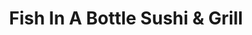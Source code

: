 ---
layout: place
title: "Fish In A Bottle Sushi & Grill"
permalink: /california/cypress/fish-in-a-bottle-sushi-grill.html
stateAbbr: CA
stateName: California
cityName: Cypress
seo:
  name: "Fish In A Bottle Sushi & Grill"
  type: Restaurant
  links: null
description: "Fish In A Bottle Sushi & Grill serves delicious sushi in Cypress, California. Try fresh Japanese dishes for a great dining experience. "
place_id: ChIJj29Y2bcu3YAR8Y6p_ffewIY
photos:
  - name: >-
      places/ChIJj29Y2bcu3YAR8Y6p_ffewIY/photos/AeeoHcKls3hGHpBpAyq4VEAWEQW0s5LVtORCPcTzz_MUp7ARm-aFkV93A3ElIYJFs8mYB5ihcN2qrccUGfXal1MeskO5cATskAwCTNTRpvHhSFVvkO9PdyLA-dLiRv3tCJjEWQy5klEvQFeUn9-JkkW0O4FlbObl3gUeqYMVXhbbGmAJVj7Se8z8NiXjtnQmGcwkExpTKq1caPx35t2nsGxkFXk_n2fYUJ9tU6cZQMjNiJg2MAYSxai7IwRw8kwmkoxPfGVZz23NqiEblqgK2RUzvXZlNSMDKn7DGl3z0uqBtsxTtA
    widthPx: 600
    heightPx: 400
    authorAttributions:
      - displayName: Fish In A Bottle Sushi & Grill
        uri: https://maps.google.com/maps/contrib/106410698302139340087
        photoUri: >-
          https://lh3.googleusercontent.com/a-/ALV-UjUl-x43n24rXLsKCamMEyXl4MoaeXz8bIsYs7_Kk0nyvmbVBlM=s100-p-k-no-mo
    flagContentUri: >-
      https://www.google.com/local/imagery/report/?cb_client=maps_api_places.places_api&image_key=!1e10!2sAF1QipNgoE5z-VHyL4sbn2tKOkPVlBfYCX6D7W317T3f&hl=en-US
    googleMapsUri: >-
      https://www.google.com/maps/place//data=!3m4!1e2!3m2!1sAF1QipNgoE5z-VHyL4sbn2tKOkPVlBfYCX6D7W317T3f!2e10!4m2!3m1!1s0x80dd2eb7d9586f8f:0x86c0def7fda98ef1
  - name: >-
      places/ChIJj29Y2bcu3YAR8Y6p_ffewIY/photos/AeeoHcIxzxt1nfzMTMttvtolqvPmy6OR3j9JbOLUN52D5p730eFTx3ROp19GfJMTdfmcweMz1AQIfMQfq2UK3sJiYI7dQYCUBC_xYD-DxAgs2cCboNVeYaZdvo75vMdtqZVe7QCx1jD4BzfDcKquDUHsY7n3kEqC-qPZzBeYeuDrgMQFBZwZ-qxx0Dv4e1ThXbE04GRi5IVjjv57aSPzOKwDwQYf1S-gWjajmlyZ34-6KdxCYKunmAEJni7Uue91xvb4uZJh7ii8LibUxNZIesvVvoChPO5px_YBOlBIYK09cjtCyg
    widthPx: 3999
    heightPx: 2667
    authorAttributions:
      - displayName: Fish In A Bottle Sushi & Grill
        uri: https://maps.google.com/maps/contrib/106410698302139340087
        photoUri: >-
          https://lh3.googleusercontent.com/a-/ALV-UjUl-x43n24rXLsKCamMEyXl4MoaeXz8bIsYs7_Kk0nyvmbVBlM=s100-p-k-no-mo
    flagContentUri: >-
      https://www.google.com/local/imagery/report/?cb_client=maps_api_places.places_api&image_key=!1e10!2sAF1QipPubF2MXosbmqYQOed1yUwmcigzjcxjtl0Pg2Lb&hl=en-US
    googleMapsUri: >-
      https://www.google.com/maps/place//data=!3m4!1e2!3m2!1sAF1QipPubF2MXosbmqYQOed1yUwmcigzjcxjtl0Pg2Lb!2e10!4m2!3m1!1s0x80dd2eb7d9586f8f:0x86c0def7fda98ef1
  - name: >-
      places/ChIJj29Y2bcu3YAR8Y6p_ffewIY/photos/AeeoHcKUZ4ZbnMGUjMDixrBCH4J9-AUJ1qpOUyOZu1ZmbUmJblZQE9QEJ4oxpulSP-1sKQCLWUK7Hpcn6rUAsbKplEDvSI4RCsPxMw69p8_ms_W_-4oks5V4qQDWkKVbnengR7VYFxaYUD5N8ANaHJEjAmZ6ag9NJCfq6ubd76BVdHpMbylWO0ywjiW0g6WGWOXDHm4lbryFFo9_K-iAipAkzr8W2t02l8hgumlfNFTCa7jRS1fe32taRXS0oVmIoYbx1i08qzf_02jEb4g6vFXutA1H0Ytx0Tt4R7LLc4wpRT4_PkG-GkqduaV-Y77Q3tPzE751lehI1ADYlXk-fm0hW29hK0F8fsW3fs28Q7bATEpkvUN1bR0x06wWm_ioZEp95veRNOaAN9wuCx_wpH6d5KpvyUx2nT-rGuxh8YSIhng
    widthPx: 4032
    heightPx: 2268
    authorAttributions:
      - displayName: Eiraca Causey-Martinez
        uri: https://maps.google.com/maps/contrib/100870747974779827290
        photoUri: >-
          https://lh3.googleusercontent.com/a-/ALV-UjUVyXff1mQuYlXUBe0TjJOMF1t6CsKl47qqdyF_DZknZwEyx-dLYg=s100-p-k-no-mo
    flagContentUri: >-
      https://www.google.com/local/imagery/report/?cb_client=maps_api_places.places_api&image_key=!1e10!2sCIHM0ogKEICAgICjxdHlUg&hl=en-US
    googleMapsUri: >-
      https://www.google.com/maps/place//data=!3m4!1e2!3m2!1sCIHM0ogKEICAgICjxdHlUg!2e10!4m2!3m1!1s0x80dd2eb7d9586f8f:0x86c0def7fda98ef1
  - name: >-
      places/ChIJj29Y2bcu3YAR8Y6p_ffewIY/photos/AeeoHcIdjWAaA0JnVnGd7nBbm997qSLdMaa31-9XgQPmwfivGwlCWbNwFtdNRkNyd_ftnW70LUq_LNGEeDRqTTBF0saFjPWFDvBv9r4S6uRMcrSDY1Ib-ZDck4dCpdsJer8RWbTZ8edLUK2TrcLgWQ9N8Ql9dr781bjNsfOgPZTh7dojrrLjUwPCYVjNqAwVBH-N9_OBZaue5tVt4En106rcJ4RaVThlOkonamfP4LKgI5810LZFTru6KRTO4Ym2p9_YR7uMLC2Fff5_k0NQz56oEKJK7Q22V2O2uvl5N7ERLE9HUuTUd2TS4J27WQwqlbOnzQPhg-NrYxoBVkhDY-Nh2O7z9_h_xJQe1u2CouqevmeTL4JDyH9gt06bCjHjcUrhi8bPMFRu9ovwAtkt_SF_hLBXKhv8Zb2FHafCeK7yzIW8yP0V
    widthPx: 4624
    heightPx: 3472
    authorAttributions:
      - displayName: Grant Willis
        uri: https://maps.google.com/maps/contrib/105085964196592368702
        photoUri: >-
          https://lh3.googleusercontent.com/a-/ALV-UjU8brOOMMT4zMMmaFSZHj3epAeL5LqAkTonpuvKlF9SlWpvs6SJ=s100-p-k-no-mo
    flagContentUri: >-
      https://www.google.com/local/imagery/report/?cb_client=maps_api_places.places_api&image_key=!1e10!2sCIHM0ogKEICAgIDBy43f2QE&hl=en-US
    googleMapsUri: >-
      https://www.google.com/maps/place//data=!3m4!1e2!3m2!1sCIHM0ogKEICAgIDBy43f2QE!2e10!4m2!3m1!1s0x80dd2eb7d9586f8f:0x86c0def7fda98ef1
  - name: >-
      places/ChIJj29Y2bcu3YAR8Y6p_ffewIY/photos/AeeoHcLALD8sdEKJKq6cWUQjPDMQggtd9wLYiPMGu8lZpO0zjOZfZIC4kOpfftSipuMGZgKy0oFKp_oyLUfkiTjkl1jxjNk1xSX1GUhzUr6Uvibbrao4PCEzqOyuE-n5YJLaoB1BZxuiorGx9lQi2zafy_71b8OAy2499diNqA3I58yroGDcKNuzTs0SgIEnF_fB1JqA0HakthFw_FEBW1tlb3miNql0phzMsFYP_52R2z5ouPk_-rzPzQtmxfppJpdQMhr9kPvQQjDpr0l3Nopg1R0psu0YBGtnf6H4FmG4ip9qmWywH4ZNmFMb6btpCUy1sP77XboVl6bnQ4Fc9MfgdDr8spaXXv_t0_iEBXCgVKE8iFTHh3nCbT7FtOkOxR_MnFUQ6v5SLPkk6-MqBuAkd5fGQz1-Y9NHVbCgzupZlZ3Pb_s
    widthPx: 3000
    heightPx: 4000
    authorAttributions:
      - displayName: Terry L Southfield
        uri: https://maps.google.com/maps/contrib/108756366235272999167
        photoUri: >-
          https://lh3.googleusercontent.com/a-/ALV-UjUf5ASeqKYpolCboYz3PMYu_WxkIzmlr0PFOAiB1pJ2tgcEbhb-Rw=s100-p-k-no-mo
    flagContentUri: >-
      https://www.google.com/local/imagery/report/?cb_client=maps_api_places.places_api&image_key=!1e10!2sCIHM0ogKEICAgIDHm_mF3wE&hl=en-US
    googleMapsUri: >-
      https://www.google.com/maps/place//data=!3m4!1e2!3m2!1sCIHM0ogKEICAgIDHm_mF3wE!2e10!4m2!3m1!1s0x80dd2eb7d9586f8f:0x86c0def7fda98ef1
  - name: >-
      places/ChIJj29Y2bcu3YAR8Y6p_ffewIY/photos/AeeoHcKvOqlgtAo3zZwThIQqSBJhsDkxdxfIAW_Xq3TppggBgJSa57tmEryV4k320KfhuGuOY8pGMK1kepmRZ4pIe1iM_mPL1I0LbzKUTiTKTxZsMnkXUI3ZIrzJ-U_ESxEytQSuzrmDqsebUjHd1VmDMdvmkhLI_fWxhAfp-1puVBDlOyDk0kXyz1MCw7K4jvAF_uCGmGuJPTgmakU1T_pFtGkSrIvd0vF9X333cIfeqzCTQdVJAFM6ljtXrDhSMb5KjiN_Rt4nPfwMuHd2O43rZONcMF1BHu0Nox8rekEVg4eypufQl8e6krsd6dneCRPH5p4XdBSczmBOJ5Ss2YixfOCpoMiajtPtz6GnN-C0bOv0DWE_CB4UNYNvJK9u-iokvR2NuUE9-evZC0WztrwEJkv2N7MRKYOIweOtWxw-5zLpyida
    widthPx: 4608
    heightPx: 3456
    authorAttributions:
      - displayName: Luz Herrera
        uri: https://maps.google.com/maps/contrib/103104481650930567396
        photoUri: >-
          https://lh3.googleusercontent.com/a/ACg8ocIx7knwGzjk62ZMTJsgYfLQHiHEkK92TBDjFBwOc3lmueUFyw=s100-p-k-no-mo
    flagContentUri: >-
      https://www.google.com/local/imagery/report/?cb_client=maps_api_places.places_api&image_key=!1e10!2sCIHM0ogKEICAgIDmiIHLvgE&hl=en-US
    googleMapsUri: >-
      https://www.google.com/maps/place//data=!3m4!1e2!3m2!1sCIHM0ogKEICAgIDmiIHLvgE!2e10!4m2!3m1!1s0x80dd2eb7d9586f8f:0x86c0def7fda98ef1
  - name: >-
      places/ChIJj29Y2bcu3YAR8Y6p_ffewIY/photos/AeeoHcKEptYUwVHrMQ3EdG24QF7mN54pm1DF106SvFS3cCguQSV9dtwoSAQYGYVVseJ3US7mO24rvV5IWagaXxEIiXq1W6jHdNzxCzfFltadRqsYg9QYVNk2LUmZYdS1SKFKtANp2HSMqoQBiF_-T_PA7V1GLrv56GPYGYkZjcb3uiRHiJKRxkjgSTCr0IgRPrVLqWksIdtDXX9DHFuFJSBRiq3P7e7gdWaNM_9H9fMs4Hp81bLYDEKYzQrb70dqampfjtCBSQDZcvskfeVIqkoXJEpdjZS1cFJHJ4AdNOQWfWbyUXUlxl0p9NEdctF0Tf8FpRlxlwbcHTaHJiyd3wS3pv4rtdTAQSptNTipq0ztT1xrC7Jx6a2-J15alf4A9xmkVbL6n1WCgLl3N2ex-eEmoTTWDKp42jgwjFPxGHYwOPQBbgz-
    widthPx: 4032
    heightPx: 3024
    authorAttributions:
      - displayName: B. Barnes
        uri: https://maps.google.com/maps/contrib/106966157012074972089
        photoUri: >-
          https://lh3.googleusercontent.com/a-/ALV-UjV_aFt7aanWQCCii11TZMvYKmB_OZ6Hj0ph9h0H6NyTDQx6WeVY=s100-p-k-no-mo
    flagContentUri: >-
      https://www.google.com/local/imagery/report/?cb_client=maps_api_places.places_api&image_key=!1e10!2sCIHM0ogKEICAgICRq-bamAE&hl=en-US
    googleMapsUri: >-
      https://www.google.com/maps/place//data=!3m4!1e2!3m2!1sCIHM0ogKEICAgICRq-bamAE!2e10!4m2!3m1!1s0x80dd2eb7d9586f8f:0x86c0def7fda98ef1
  - name: >-
      places/ChIJj29Y2bcu3YAR8Y6p_ffewIY/photos/AeeoHcLjrj5iN6nUuGDhfj6GcI78bFw1ncrOJrw6jqKYDN-VohPeue-JQTndXj5SIStmalMFPCwpsEfHVrz7g3-SA99X9X71eccN8tF-_tA_Cm4MhD-jseL7mCw7dwUr01XoMUzmEtXqu3G0ytQ-nLY06-YPcnYmdfgGC2svibDT9h2rt1_RuIDurzjVrJ0DwQy04aFGgy1QX5K1DONlWuat8R97kgtD58ZOI0jBSp478mnMBsEOv8WhHyX2J_4p3zfJ2rG08pmU36hn1whn7dPhhtN_R-hIa8kaKZ98PglYAAqM715epKwTOdgL_ykHwuxCzj717APcAMeQ6K0sPjYVt3LymS3-OTTNwOafm26AJPSaYkUSwHCYA54iRajr8mNixbtSzhaPe2c8mLFpmh3EUyWWPhKqCOInbY4ECZnyzVh2LCw
    widthPx: 3024
    heightPx: 4032
    authorAttributions:
      - displayName: Calvin Hoang
        uri: https://maps.google.com/maps/contrib/103074751739110627770
        photoUri: >-
          https://lh3.googleusercontent.com/a-/ALV-UjXFNxLxneb4mWyO5kac7wEa4iZyzt7mjrNW7OPiRXATSx3EN3g=s100-p-k-no-mo
    flagContentUri: >-
      https://www.google.com/local/imagery/report/?cb_client=maps_api_places.places_api&image_key=!1e10!2sCIHM0ogKEICAgIDZ2LeWhgE&hl=en-US
    googleMapsUri: >-
      https://www.google.com/maps/place//data=!3m4!1e2!3m2!1sCIHM0ogKEICAgIDZ2LeWhgE!2e10!4m2!3m1!1s0x80dd2eb7d9586f8f:0x86c0def7fda98ef1
  - name: >-
      places/ChIJj29Y2bcu3YAR8Y6p_ffewIY/photos/AeeoHcKXmcDvMQJGuZXdC-JQqOzG-bJJATPxcT0_QNzW-cZIFRSjuCvygn0P0vAyHY-Q0uvkuLzRWM17p-MZFC5bNDQXpI1B08ltpMqpYD3xtKd1vOyBAq9Ur_lnavddogDBga9D_8o7H875-3OCIE3aSVMWGvVsfMj8zUL8ZQYpk1v0vLgHzngrb8t0pTrBZ5GPCDzkdjNLUxDBfGpjTxcwe_hKKH2Bv6ZHCzk3wi5442Jc1fMEgVWK4HjzWAkzocCa2X0k-gNnhhFCA0FAlsN9N7jo-4iP8-6FTikaCKJdPsAXfiz9Vi-kBuZvz4Qox69trTaujnRRGp9k36jlYbuc5SN74u5apfQfhHZoZUibZGYB_e5kEPWnTMN7fVwOylqKIgpy3iDq5HHKlLJY7ktKj8GwKXAJJm8QUJ8oI098noQ
    widthPx: 3024
    heightPx: 3024
    authorAttributions:
      - displayName: Jennifer Torres
        uri: https://maps.google.com/maps/contrib/109672037417355965272
        photoUri: >-
          https://lh3.googleusercontent.com/a-/ALV-UjVEqfVAoRX85U2DwJB7FMNhUxbjtsil2AnOt2xqIw65pO2j_bEv=s100-p-k-no-mo
    flagContentUri: >-
      https://www.google.com/local/imagery/report/?cb_client=maps_api_places.places_api&image_key=!1e10!2sCIHM0ogKEICAgIChyon_Ww&hl=en-US
    googleMapsUri: >-
      https://www.google.com/maps/place//data=!3m4!1e2!3m2!1sCIHM0ogKEICAgIChyon_Ww!2e10!4m2!3m1!1s0x80dd2eb7d9586f8f:0x86c0def7fda98ef1
  - name: >-
      places/ChIJj29Y2bcu3YAR8Y6p_ffewIY/photos/AeeoHcLl-UpfDd5kiKnG4hF3gqodUog89FIYuogmgDBWOig4WTRbkcMsqkU17XejbSxu84g3DO_HviU0zyaDQAJPHNflGjn8GiSuBn3q_8o-bfMzxd75bdafKmXaNpyIEcT5NOOg4_nVRYCmHPBwmDUfVgV6l0b7JHmJ7lilw5CkwKCpt-pBJ8QE_LUdVvoA3y9hZi2As87v-83RABlDLn_WQQxnMNQ13wcSK1kcxtIiGXbMAgiWDbSmBrtrvkCiOWfXv4WYH4CqJ7RzaOEtljYcnkz-oJpWjDgKMmWm-rbeq3rqCzzIUQw0BJglMd8gintcZubTyxulS-H7bMj5KwPFuzrrTLN9HZ9552Rh_RprlU2AJu-PW9tTfEXoRHr0_z9sJU7KYgY9_pPXvjrpXV4CLNw6z4fPth3NcjQvT7-j22Q
    widthPx: 4032
    heightPx: 2268
    authorAttributions:
      - displayName: Eiraca Causey-Martinez
        uri: https://maps.google.com/maps/contrib/100870747974779827290
        photoUri: >-
          https://lh3.googleusercontent.com/a-/ALV-UjUVyXff1mQuYlXUBe0TjJOMF1t6CsKl47qqdyF_DZknZwEyx-dLYg=s100-p-k-no-mo
    flagContentUri: >-
      https://www.google.com/local/imagery/report/?cb_client=maps_api_places.places_api&image_key=!1e10!2sCIHM0ogKEICAgICM9M3eAg&hl=en-US
    googleMapsUri: >-
      https://www.google.com/maps/place//data=!3m4!1e2!3m2!1sCIHM0ogKEICAgICM9M3eAg!2e10!4m2!3m1!1s0x80dd2eb7d9586f8f:0x86c0def7fda98ef1
address: 10205 Valley View St, Cypress, CA 90630, USA
street: 10205 Valley View St
city: Cypress
state: CA
zip: '90630'
country: USA
neighborhood: null
latitude: '33.813587'
longitude: '-118.028507'
accessibility_options:
  wheelchairAccessibleParking: true
  wheelchairAccessibleEntrance: true
  wheelchairAccessibleRestroom: true
  wheelchairAccessibleSeating: true
business_status: OPERATIONAL
name: Fish In A Bottle Sushi & Grill
google_maps_links:
  directionsUri: >-
    https://www.google.com/maps/dir//''/data=!4m7!4m6!1m1!4e2!1m2!1m1!1s0x80dd2eb7d9586f8f:0x86c0def7fda98ef1!3e0
  placeUri: https://maps.google.com/?cid=9710005953304825585
  writeAReviewUri: >-
    https://www.google.com/maps/place//data=!4m3!3m2!1s0x80dd2eb7d9586f8f:0x86c0def7fda98ef1!12e1
  reviewsUri: >-
    https://www.google.com/maps/place//data=!4m4!3m3!1s0x80dd2eb7d9586f8f:0x86c0def7fda98ef1!9m1!1b1
  photosUri: >-
    https://www.google.com/maps/place//data=!4m3!3m2!1s0x80dd2eb7d9586f8f:0x86c0def7fda98ef1!10e5
primary_type: Sushi Restaurant
opening_hours:
  regular: null
  current: null
secondary_opening_hours:
  regular:
    weekdayDescriptions: null
    type: null
  current:
    weekdayDescriptions: null
    type: null
phone: null
price_level: null
price_range: null
rating: null
rating_count: 0
website: null
reviews: null
parking_options: null
payment_options: null
allow_dogs: null
curbside_pickup: null
delivery: null
dine_in: null
good_for_children: null
good_for_groups: null
good_for_sports: null
live_music: null
menu_for_children: null
outdoor_seating: null
reservable: null
restroom: null
serves_beer: null
serves_breakfast: null
serves_brunch: null
serves_cocktails: null
serves_coffee: null
serves_dinner: null
serves_dessert: null
serves_lunch: null
serves_vegetarian_food: null
serves_wine: null
takeout: null
summary: null

---